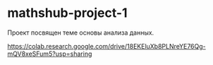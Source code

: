 # mathshub-project-1
Проект посвящен теме основы анализа данных.  

https://colab.research.google.com/drive/18EKEluXb8PLNreYE76Qg-mQV8xeSFum5?usp=sharing
